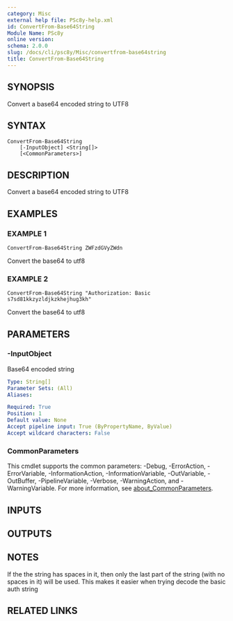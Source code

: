 ```yaml
---
category: Misc
external help file: PSc8y-help.xml
id: ConvertFrom-Base64String
Module Name: PSc8y
online version:
schema: 2.0.0
slug: /docs/cli/psc8y/Misc/convertfrom-base64string
title: ConvertFrom-Base64String
---
```




## SYNOPSIS
Convert a base64 encoded string to UTF8

## SYNTAX

```
ConvertFrom-Base64String
	[-InputObject] <String[]>
	[<CommonParameters>]
```

## DESCRIPTION
Convert a base64 encoded string to UTF8

## EXAMPLES

### EXAMPLE 1
```
ConvertFrom-Base64String ZWFzdGVyZWdn
```

Convert the base64 to utf8

### EXAMPLE 2
```
ConvertFrom-Base64String "Authorization: Basic s7sd81kkzyzldjkzkhejhug3kh"
```

Convert the base64 to utf8

## PARAMETERS

### -InputObject
Base64 encoded string

```yaml
Type: String[]
Parameter Sets: (All)
Aliases:

Required: True
Position: 1
Default value: None
Accept pipeline input: True (ByPropertyName, ByValue)
Accept wildcard characters: False
```

### CommonParameters
This cmdlet supports the common parameters: -Debug, -ErrorAction, -ErrorVariable, -InformationAction, -InformationVariable, -OutVariable, -OutBuffer, -PipelineVariable, -Verbose, -WarningAction, and -WarningVariable. For more information, see [about_CommonParameters](http://go.microsoft.com/fwlink/?LinkID=113216).

## INPUTS

## OUTPUTS

## NOTES
If the the string has spaces in it, then only the last part of the string (with no spaces in it) will be used.
This makes it easier when trying decode the basic auth string

## RELATED LINKS
